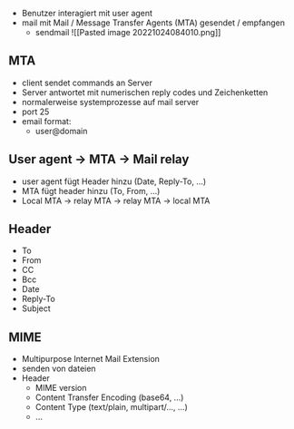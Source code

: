 - Benutzer interagiert mit user agent
- mail mit Mail / Message Transfer Agents (MTA) gesendet / empfangen
	- sendmail
![[Pasted image 20221024084010.png]]

## MTA
- client sendet commands an Server
- Server antwortet mit numerischen reply codes und Zeichenketten
- normalerweise systemprozesse auf mail server
- port 25
- email format:
	- user@domain

## User agent -> MTA -> Mail relay
- user agent fügt Header hinzu (Date, Reply-To, ...)
- MTA fügt header hinzu (To, From, ...)
- Local MTA -> relay MTA -> relay MTA -> local MTA

## Header
- To
- From
- CC
- Bcc
- Date
- Reply-To
- Subject

## MIME
- Multipurpose Internet Mail Extension
- senden von dateien
- Header
	- MIME version
	- Content Transfer Encoding (base64, ...)
	- Content Type (text/plain, multipart/..., ...)
	- ...